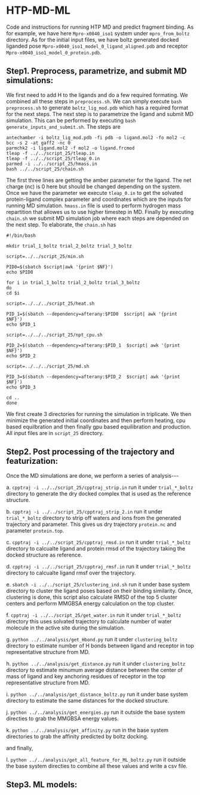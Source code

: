 # HTP-MD-ML
Code and instructions for running HTP MD and predict fragment binding. 
As for example, we have here ```Mpro-x0040_iso1``` system under ```mpro_from_boltz``` directory. As for the initial input files, we have boltz generated docked liganded pose ```Mpro-x0040_iso1_model_0_ligand_aligned.pdb``` and receptor ```Mpro-x0040_iso1_model_0_protein.pdb```. 

Step1. Preprocess, parametrize, and submit MD simulations:
---------------------------------------------------------
We first need to add H to the ligands and do a few required formating. We combined all these steps in ```preprocess.sh```. We can simply execute ```bash preprocess.sh``` to generate ```boltz_lig_mod.pdb``` which has a required format for the next steps. 
The next step is to parametrize the ligand and submit MD simulation. This can be performed by executing ```bash generate_inputs_and_submit.sh```. The steps are 
```
antechamber -i boltz_lig_mod.pdb -fi pdb -o ligand.mol2 -fo mol2 -c bcc -s 2 -at gaff2 -nc 0
parmchk2 -i ligand.mol2 -f mol2 -o ligand.frcmod
tleap -f ../../script_25/tleap.in
tleap -f ../../script_25/tleap_0.in
parmed -i ../../script_25/hmass.in
bash ../../script_25/chain.sh
```
The first three lines are getting the amber parameter for the ligand. The net charge (nc) is 0 here but should be changed depending on the system. Once we have the parameter we execute ```tleap_0.in``` to get the solvated protein-ligand complex parameter and coordinates which are the inputs for running MD simulation. ```hmass.in``` file is used to perform hydrogen mass repartition that allowes us to use higher timestep in MD. Finally by executing ```chain.sh``` we submit MD simulation job where each steps are depended on the next step. To elaborate, the ```chain.sh``` has
```
#!/bin/bash

mkdir trial_1_boltz trial_2_boltz trial_3_boltz

script=../../script_25/min.sh

PID0=$(sbatch $script|awk '{print $NF}')
echo $PID0

for i in trial_1_boltz trial_2_boltz trial_3_boltz 
do
cd $i

script=../../../script_25/heat.sh

PID_1=$(sbatch --dependency=afterany:$PID0  $script| awk '{print $NF}')
echo $PID_1

script=../../../script_25/npt_cpu.sh

PID_2=$(sbatch --dependency=afterany:$PID_1  $script| awk '{print $NF}')
echo $PID_2

script=../../../script_25/md.sh

PID_3=$(sbatch --dependency=afterany:$PID_2  $script| awk '{print $NF}')
echo $PID_3

cd ..
done
```

We first create 3 directories for running the simulation in triplicate. We then minimize the generated initial coordinates and then perform heating, cpu based equilbration and then finally gpu based equilibration and production. All input files are in ```script_25``` directory. 

Step2. Post processing of the trajectory and featurization:
----------------------------------------------------------

Once the MD simulations are done, we perform a series of analysis---

a. ```cpptraj -i ../../script_25/cpptraj_strip.in``` run it under ```trial_*_boltz``` directory to generate the dry docked complex that is used as the reference structure. 

b. ```cpptraj -i ../../script_25/cpptraj_strip_2.in``` run it under ```trial_*_boltz``` directory to strip off waters and ions from the generated trajectory and parameter. This gives us dry trajectory ```protein.nc``` and parameter ```protein.top```.

c. ```cpptraj -i ../../script_25/cpptraj_rmsd.in``` run it under ```trial_*_boltz``` directory to calcualte ligand and protein rmsd of the trajectory taking the docked structure as reference. 

d. ```cpptraj -i ../../script_25/cpptraj_rmsf.in``` run it under ```trial_*_boltz``` directory to calcualte ligand rmsf over the trajectory. 

e. ```sbatch -i ../../script_25/clustering_ind.sh``` run it under base system directory to cluster the ligand poses based on their binding similarity. Once, clustering is done, this script also calculate RMSD of the top 5 cluster centers and perform MMGBSA energy calculation on the top cluster. 

f. ```cpptraj -i ../../script_25/get_water.in``` run it under ```trial_*_boltz``` directory this uses solvated trajectory to calculate number of water molecule in the active site during the simulation.

g. ```python ../../analysis/get_Hbond.py``` run it under ```clustering_boltz``` directory to estimate number of H bonds between ligand and receptor in top representative structure from MD.

h. ```python ../../analysis/get_distance.py``` run it under ```clustering_boltz``` directory to estimate minumum average distance between the center of mass of ligand and key anchoring residues of receptor in the top representative structure from MD.

i. ```python ../../analysis/get_distance_boltz.py``` run it under base system directory to estimate the same distances for the docked structure. 

j. ```python ../../analysis/get_energies.py``` run it outside the base system directies to grab the MMGBSA energy values. 

k. ```python ../../analysis/get_affinity.py``` run in the base system directories to grab the affinity predicted by boltz docking. 

and finally,

l. ```python ../../analysis/get_all_feature_for_ML_boltz.py``` run it outside the base system directies to combine all these values and write a csv file. 

Step3. ML models:
----------------------------------------------------------
